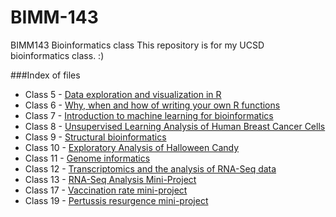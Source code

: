 # BIMM-143
BIMM143 Bioinformatics class
This repository is for my UCSD bioinformatics class. :)

###Index of files
- Class 5 - [Data exploration and visualization in R](https://github.com/aagramon/BIMM-143/blob/main/class05/Class%2005%20quarto.qmd)
- Class 6 - [Why, when and how of writing your own R functions](https://github.com/aagramon/BIMM-143/blob/main/Class06/class06.qmd)
- Class 7 - [Introduction to machine learning for bioinformatics](https://github.com/aagramon/BIMM-143/blob/main/Class%2007/class%2007.qmd)
- Class 8 - [Unsupervised Learning Analysis of Human Breast Cancer Cells](https://github.com/aagramon/BIMM-143/blob/main/class08/Class%2008/Mini-project.qmd)
- Class 9 - [Structural bioinformatics](https://github.com/aagramon/BIMM-143/blob/main/Class%2009/Class%2009.qmd)
- Class 10 - [Exploratory Analysis of Halloween Candy](https://github.com/aagramon/BIMM-143/blob/main/Class%2010/Class%2010.qmd)
- Class 11 - [Genome informatics](https://github.com/aagramon/BIMM-143/blob/main/Class11/class11.qmd)
- Class 12 - [Transcriptomics and the analysis of RNA-Seq data](https://github.com/aagramon/BIMM-143/blob/main/Class%2012/Untitled.qmd)
- Class 13 - [RNA-Seq Analysis Mini-Project](https://github.com/aagramon/BIMM-143/blob/main/Class%2013/Untitled.qmd)
- Class 17 - [Vaccination rate mini-project](https://github.com/aagramon/BIMM-143/blob/main/Class%2017/Class%2017.qmd)
- Class 19 - [Pertussis resurgence mini-project](https://github.com/aagramon/BIMM-143/blob/main/Class%2019/class%2019.qmd)

